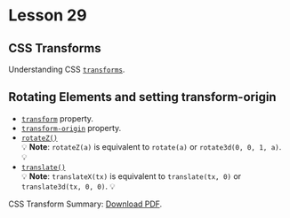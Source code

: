 # Lesson 29

## CSS Transforms

Understanding CSS [`transforms`](https://developer.mozilla.org/en-US/docs/Web/CSS/CSS_Transforms/Using_CSS_transforms).

## Rotating Elements and setting transform-origin

- [`transform`](https://developer.mozilla.org/en-US/docs/Web/CSS/transform) property.
- [`transform-origin`](https://developer.mozilla.org/en-US/docs/Web/CSS/transform-origin) property.
- [`rotateZ()`](https://developer.mozilla.org/en-US/docs/Web/CSS/transform-function/rotateZ)<br>
  :bulb: **Note**: `rotateZ(a)` is equivalent to `rotate(a)` or `rotate3d(0, 0, 1, a)`. :bulb:
- [`translate()`](https://developer.mozilla.org/en-US/docs/Web/CSS/transform-function/translate)<br>
:bulb: **Note**: `translateX(tx)` is equivalent to `translate(tx, 0)` or `translate3d(tx, 0, 0)`. :bulb:
<p>CSS Transform Summary: <a href="css-transform-summary.pdf">Download PDF</a>.</p></embed>
